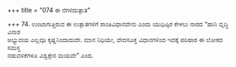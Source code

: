+++
title = "074 ಈ ನೆಗಳಿದುತ್ಪಾತ"

+++
74. ಉಂಟಾಗುತ್ತಿರುವ ಈ ಉತ್ಪಾತಗಳಿಗೆ ಶಾಂತಿವಿಧಾನವೇನು ಎಂದು ಯುಧಿಷ್ಠಿರ ಕೇಳಲು ನಾರದ “ಹಾನಿ ವೃದ್ಧಿ ವಿನಾಶ   
ಅಭ್ಯುದಯ ಎಲ್ಲವೂ ಕೃಷ್ಣನಿಂದಾದುದೇ. ಮಾನ ನಿಧಿಯೇ, ವೇದಸೂಕ್ತ ವಿಧಾನಗಳಿಂದ ಇದಕ್ಕೆ ಪರಿಹಾರ ಈ ಲೋಕದ ಸಮಸ್ತ   
ನಡುವಳಿಕೆಗಳೂ ವಿಶ್ವಕ್ಸೇನ ಮಯವೇ” ಎಂದ.